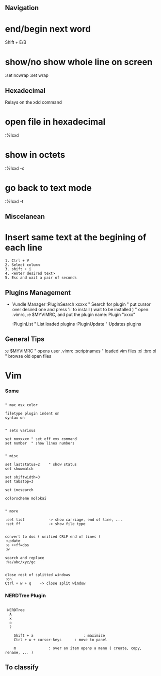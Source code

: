 Navigation
--------------------

# end/begin next word
Shift + E/B

# show/no show whole line on screen
:set nowrap
:set wrap


Hexadecimal
----------------------

Relays on the xdd command

# open file in hexadecimal
:%!xxd

# show in octets
:%!xxd -c

# go back to text mode
:%!xxd -t



Miscelanean
--------------------------------------------------------

# Insert same text at the begining of each line
    1. Ctrl + V
    2. Select column
    3. shift + i
    4. <enter desired text>
    5. Esc and wait a pair of seconds

 

Plugins Management
------------------------------

* Vundle Manager
   :PluginSearch xxxxx           " Search for plugin
                                 " put cursor over desired one and press 'i' to install ( wait to be installed )
                                 " open .vimrc, :e $MYVIMRC, and put the plugin name:  Plugin "xxxx"

   :PluginList                   " List loaded plugins
   :PluginUpdate                 " Updates plugins






General Tips
------------------------------

:e $MYVIMRC          " opens user .vimrc
:scriptnames         " loaded vim files
:ol
:bro ol              " browse old open files



Vim
===

### Some

```vim

" mac osx color 

filetype plugin indent on
syntax on


" sets various

set noxxxxx	" set off xxx command
set number	" show lines numbers


" misc

set laststatus=2	" show status
set showmatch

set shiftwidth=3
set tabstop=3

set incsearch

colorscheme molokai


" more

:set list			-> show carriage, end of line, ...
:set ff				-> show file type 


convert to dos ( unified CRLF end of lines )
:update
:e ++ff=dos
:w

search and replace
:%s/abc/xyz/gc


close rest of splitted windows
:on
Ctrl + w + q	-> close split window

```

### NERDTree Plugin

```vim

 NERDTree
  A
  x
  o
  ?

	Shift + a						: maximize
	Ctrl + w + cursor-keys		: move to panel

	m				: over an item opens a menu ( create, copy, rename, ... ) 

```


To classify
-------------------------------------------------





